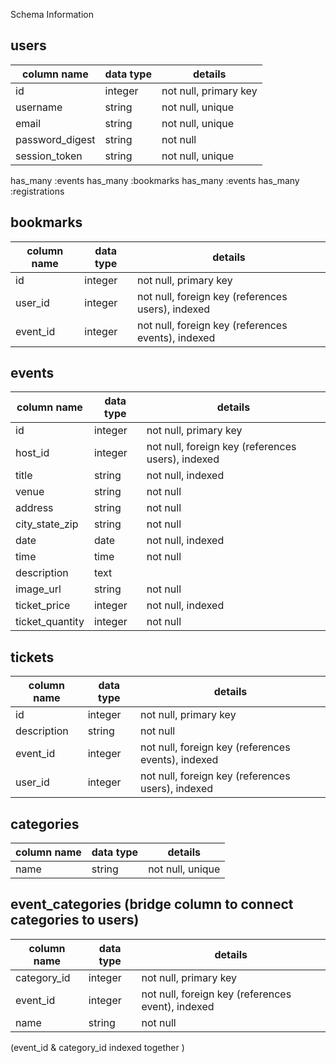 
Schema Information

## users
| column name     | data type  | details  
|-----------------|------------|------------------------
| id              | integer    | not null, primary key
| username        | string     | not null, unique  
| email           | string     | not null, unique
| password_digest | string     | not null
| session_token   | string     | not null, unique

has_many :events
has_many :bookmarks
has_many :events
has_many :registrations

## bookmarks
| column name     | data type  | details  
|-----------------|------------|------------------------
| id              | integer    | not null, primary key
| user_id         | integer    | not null, foreign key (references users), indexed
| event_id        | integer    | not null, foreign key (references events), indexed

## events
| column name       | data type  | details  
|-------------------|------------|------------------------
| id                | integer    | not null, primary key
| host_id           | integer    | not null, foreign key (references users), indexed
| title             | string     | not null, indexed
| venue             | string     | not null
| address           | string     | not null
| city_state_zip    | string     | not null
| date              | date       | not null, indexed
| time              | time       | not null
| description       | text       |
| image_url         | string     | not null
| ticket_price      | integer    | not null, indexed
| ticket_quantity   | integer    | not null

## tickets
| column name     | data type  | details  
|-----------------|------------|------------------------
| id              | integer    | not null, primary key
| description     | string     | not null
| event_id        | integer    | not null, foreign key (references events), indexed
| user_id         | integer    | not null, foreign key (references users), indexed


## categories
| column name     | data type  | details  
|-----------------|------------|------------------------
| name            | string     | not null, unique

## event_categories (bridge column to connect categories to users)
| column name     | data type  | details  
|-----------------|------------|------------------------
| category_id     | integer    | not null, primary key
| event_id        | integer    | not null, foreign key (references event), indexed
| name            | string     | not null
 (event_id & category_id indexed together )
